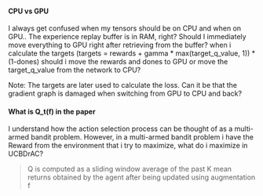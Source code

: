 #### CPU vs GPU
I always get confused when my tensors should be on CPU and when on GPU.. The experience replay buffer is in RAM, right? Should I immediately move everything to GPU right after retrieving from the buffer? when i calculate the targets (targets = rewards + gamma * max(target_q_value, 1)) * (1-dones) should i move the rewards and dones to GPU or move the target_q_value from the network to CPU? 

Note: The targets are later used to calculate the loss. Can it be that the gradient graph is damaged when switching from GPU to CPU and back?


#### What is Q_t(f) in the paper
I understand how the action selection process can be thought of as a multi-armed bandit problem. 
However, in a multi-armed bandit problem i have the Reward from the environment that i try to maximize, what do i maximize in UCBDrAC?

> Q is computed as a sliding window average of the past K mean returns obtained by the agent after being updated using augmentation f